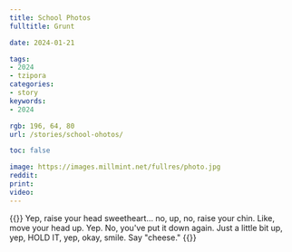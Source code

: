 ```yaml
---
title: School Photos
fulltitle: Grunt

date: 2024-01-21

tags:
- 2024
- tzipora
categories:
- story
keywords:
- 2024

rgb: 196, 64, 80
url: /stories/school-ohotos/

toc: false

image: https://images.millmint.net/fullres/photo.jpg
reddit:
print:
video:
---
```

{{<note caption>}}
Yep, raise your head sweetheart... no, up, no, raise your chin. Like, move your head up. Yep. No, you've put it down again. Just a little bit up, yep, HOLD IT, yep, okay, smile. Say "cheese."
{{</note>}}